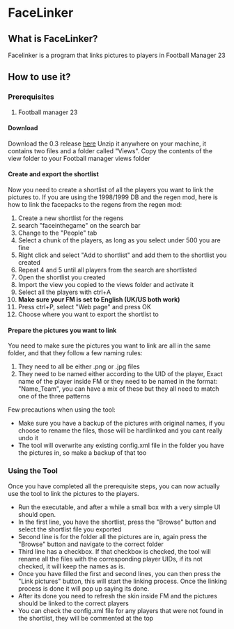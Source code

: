 # FaceLinker

## What is FaceLinker?

Facelinker is a program that links pictures to players in Football Manager 23

## How to use it?

### Prerequisites
1. Football manager 23

#### Download
Download the 0.3 release [here](https://github.com/loiveli/FacepackLinker/releases/tag/0.3)
Unzip it anywhere on your machine, it contains two files and a folder called "Views". Copy the contents of the view folder to your Football manager views folder

#### Create and export the shortlist
Now you need to create a shortlist of all the players you want to link the pictures to. 
If you are using the 1998/1999 DB and the regen mod, here is how to link the facepacks to the regens from the regen mod:
1. Create a new shortlist for the regens
2. search "faceinthegame" on the search bar
3. Change to the "People" tab
4. Select a chunk of the players, as long as you select under 500 you are fine
5. Right click and select "Add to shortlist" and add them to the shortlist you created
6. Repeat 4 and 5 until all players from the search are shortlisted
7. Open the shortlist you created
8. Import the view you copied to the views folder and activate it
9. Select all the players with ctrl+A
10. **Make sure your FM is set to English (UK/US both work)** 
11. Press ctrl+P, select "Web page" and press OK 
12. Choose where you want to export the shortlist to

#### Prepare the pictures you want to link
You need to make sure the pictures you want to link are all in the same folder, and that they follow a few naming rules:
1. They need to all be either .png or .jpg files
2. They need to be named either according to the UID of the player, Exact name of the player inside FM or they need to be named in the format: "Name_Team", you can have a mix of these but they all need to match one of the three patterns

Few precautions when using the tool: 
- Make sure you have a backup of the pictures with original names, if you choose to rename the files, those will be hardlinked and you cant really undo it
- The tool will overwrite any existing config.xml file in the folder you have the pictures in, so make a backup of that too

### Using the Tool
Once you have completed all the prerequisite steps, you can now actually use the tool to link the pictures to the players.
- Run the executable, and after a while a small box with a very simple UI should open.
- In the first line, you have the shortlist, press the "Browse" button and select the shortlist file you exported
- Second line is for the folder all the pictures are in, again press the "Browse" button and navigate to the correct folder
- Third line has a checkbox. If that checkbox is checked, the tool will rename all the files with the corresponding player UIDs, if its not checked, it will keep the names as is.
- Once you have filled the first and second lines, you can then press the "Link pictures" button, this will start the linking process. Once the linking process is done it will pop up saying its done.
- After its done you need to refresh the skin inside FM and the pictures should be linked to the correct players
- You can check the config.xml file for any players that were not found in the shortlist, they will be commented at the top
